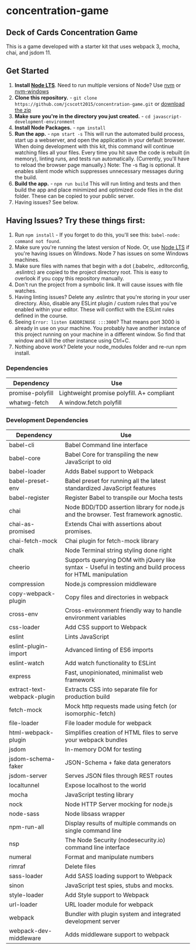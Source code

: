 # concentration-game

## Deck of Cards Concentration Game

This is a game developed with a starter kit that uses webpack 3, mocha, chai, and jsdom 11.

## Get Started

1. **Install [Node LTS](https://nodejs.org)**. Need to run multiple versions of Node? Use [nvm](https://github.com/creationix/nvm) or [nvm-windows](https://github.com/coreybutler/nvm-windows)
2. **Clone this repository.** - `git clone https://github.com/jcscott2015/concentration-game.git` or [download the zip](https://github.com/jcscott2015/concentration-game/archive/master.zip)
3. **Make sure you're in the directory you just created.** - `cd javascript-development-environment`
4. **Install Node Packages.** - `npm install`
5. **Run the app.** - `npm start -s`
This will run the automated build process, start up a webserver, and open the application in your default browser. When doing development with this kit, this command will continue watching files all your files. Every time you hit save the code is rebuilt (in memory), linting runs, and tests run automatically. (Currently, you'll have to reload the browser page manually.) Note: The -s flag is optional. It enables silent mode which suppresses unnecessary messages during the build.
6. **Build the app.** - `npm run build`
This will run linting and tests and then build the app and place minimized and optimized code files in the dist folder. These can be copied to your public server.
7. Having issues? See below.

## Having Issues? Try these things first:

1. Run `npm install` - If you forget to do this, you'll see this: `babel-node: command not found`.
2. Make sure you're running the latest version of Node. Or, use [Node LTS](https://nodejs.org/en/download/releases/) if you're having issues on Windows. Node 7 has issues on some Windows machines.
3. Make sure files with names that begin with a dot (.babelrc, .editorconfig, .eslintrc) are copied to the project directory root. This is easy to overlook if you copy this repository manually.
4. Don't run the project from a symbolic link. It will cause issues with file watches.
5. Having linting issues? Delete any .eslintrc that you're storing in your user directory. Also, disable any ESLint plugin / custom rules that you've enabled within your editor. These will conflict with the ESLint rules defined in the course.
6. Seeing `Error: listen EADDRINUSE :::3000`? That means port 3000 is already in use on your machine. You probably have another instance of this project running on your machine in a different window. So find that window and kill the other instance using Ctrl+C.
7. Nothing above work? Delete your node_modules folder and re-run npm install.

### Dependencies

| **Dependency**              | **Use**                                                                                                   |
| --------------------------- | --------------------------------------------------------------------------------------------------------- |
| promise-polyfill                   | Lightweight promise polyfill. A+ compliant                                                                              |
| whatwg-fetch                   | A window.fetch polyfill

### Development Dependencies

| **Dependency**              | **Use**                                                                                                   |
| --------------------------- | --------------------------------------------------------------------------------------------------------- |
| babel-cli                   | Babel Command line interface                                                                              |
| babel-core                  | Babel Core for transpiling the new JavaScript to old                                                      |
| babel-loader                | Adds Babel support to Webpack                                                                             |
| babel-preset-env         | Babel preset for running all the latest standardized JavaScript features                                  |
| babel-register              | Register Babel to transpile our Mocha tests                                                               |
| chai                       | Node BDD/TDD assertion library for node.js and the browser. Test framework agnostic.                                                                                |
| chai-as-promised                       | Extends Chai with assertions about promises.                                                                                |
| chai-fetch-mock                       | Chai plugin for fetch-mock library                                                                                |
| chalk                       | Node Terminal string styling done right                                                                                |
| cheerio                     | Supports querying DOM with jQuery like syntax - Useful in testing and build process for HTML manipulation |
| compression                       | Node.js compression middleware                                                                                |
| copy-webpack-plugin      | Copy files and directories in webpack                                                                        |
| cross-env                   | Cross-environment friendly way to handle environment variables                                            |
| css-loader                  | Add CSS support to Webpack                                                                                |
| eslint                      | Lints JavaScript                                                                                          |
| eslint-plugin-import        | Advanced linting of ES6 imports                                                                           |
| eslint-watch                | Add watch functionality to ESLint                                                                         |
| express        | Fast, unopinionated, minimalist web framework                                                                   |
| extract-text-webpack-plugin | Extracts CSS into separate file for production build                                                      |
| fetch-mock | Mock http requests made using fetch (or isomorphic-fetch)                                                      |
| file-loader                | File loader module for webpack                                                                              |
| html-webpack-plugin                      | Simplifies creation of HTML files to serve your webpack bundles                                                                      |
| jsdom                       | In-memory DOM for testing                                                                                 |
| jsdom-schema-faker                       | JSON-Schema + fake data generators                                                                                 |
| jsdom-server                       | Serves JSON files through REST routes                                                                                 |
| localtunnel                       | Expose localhost to the world                                                                                |
| mocha                       | JavaScript testing library                                                                                |
| nock                       | Node HTTP Server mocking for node.js                                                                                 |
| node-sass                       | Node libsass wrapper                                                                                |
| npm-run-all                 | Display results of multiple commands on single command line                                               |
| nsp                 | The Node Security (nodesecurity.io) command line interface                                               |
| numeral                 | Format and manipulate numbers                                               |
| rimraf                      | Delete files                                                                                              |
| sass-loader                  | Add SASS loading support to Webpack                                                                        |
| sinon                  | JavaScript test spies, stubs and mocks.                                                                        |
| style-loader                | Add Style support to Webpack                                                                              |
| url-loader                | URL loader module for webpack                                                                              |
| webpack                     | Bundler with plugin system and integrated development server                                              |
| webpack-dev-middleware      | Adds middleware support to webpack                                                                        |
